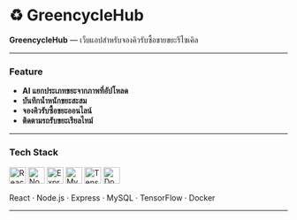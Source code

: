 # ♻️ GreencycleHub

**GreencycleHub** — เว็บแอปสำหรับจองคิวรับซื้อขายขยะรีไซเคิล  

---

### Feature

- **AI แยกประเภทขยะจากภาพที่อัปโหลด**
- **บันทึกน้ำหนักขยะสะสม**
- **จองคิวรับซื้อขยะออนไลน์**
- **ติดตามรถรับขยะเรียลไทม์**

---

### Tech Stack

<div align="left">
  <img src="https://cdn.jsdelivr.net/gh/devicons/devicon/icons/react/react-original.svg" height="30" alt="React" title="React"/>
  <img src="https://cdn.jsdelivr.net/gh/devicons/devicon/icons/nodejs/nodejs-original.svg" height="30" alt="Node.js" title="Node.js"/>
  <img src="https://cdn.jsdelivr.net/gh/devicons/devicon/icons/express/express-original.svg" height="30" alt="Express" title="Express"/>
  <img src="https://cdn.jsdelivr.net/gh/devicons/devicon/icons/mysql/mysql-original.svg" height="30" alt="MySQL" title="MySQL"/>
  <img src="https://cdn.jsdelivr.net/gh/devicons/devicon/icons/tensorflow/tensorflow-original.svg" height="30" alt="TensorFlow" title="TensorFlow"/>
  <img src="https://cdn.jsdelivr.net/gh/devicons/devicon/icons/docker/docker-original.svg" height="30" alt="Docker" title="Docker"/>
</div>

React · Node.js · Express · MySQL · TensorFlow · Docker

---

